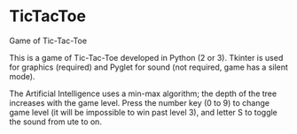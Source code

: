 # TicTacToe
Game of Tic-Tac-Toe

This is a game of Tic-Tac-Toe developed in Python (2 or 3).
Tkinter is used for graphics (required) and Pyglet for sound (not required, game has a silent mode).

The Artificial Intelligence uses a min-max algorithm; the depth of the tree increases with the game level. Press the number key (0 to 9) to change game level (it will be impossible to win past level 3), and letter S to toggle the sound from ute to on.
